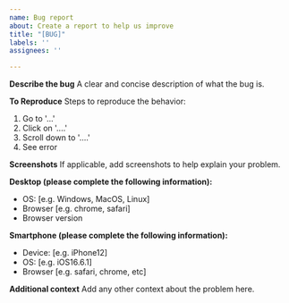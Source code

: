 ```yaml
---
name: Bug report
about: Create a report to help us improve
title: "[BUG]"
labels: ''
assignees: ''

---
```


**Describe the bug**
A clear and concise description of what the bug is.

**To Reproduce**
Steps to reproduce the behavior:
1. Go to '...'
2. Click on '....'
3. Scroll down to '....'
4. See error

**Screenshots**
If applicable, add screenshots to help explain your problem.

**Desktop (please complete the following information):**
 - OS: [e.g. Windows, MacOS, Linux]
 - Browser [e.g. chrome, safari]
 - Browser version

**Smartphone (please complete the following information):**
 - Device: [e.g. iPhone12]
 - OS: [e.g. iOS16.6.1]
 - Browser [e.g. safari, chrome, etc]

**Additional context**
Add any other context about the problem here.
